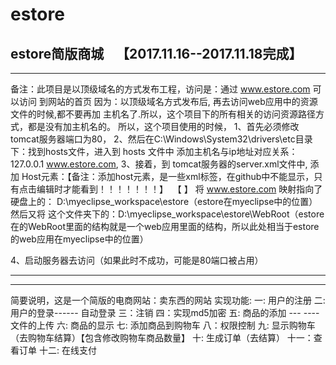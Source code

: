 # estore
estore简版商城    【2017.11.16--2017.11.18完成】
-------------------------------------------------------------------------------------------------------------------
-------------------------------------------------------------------------------------------------------------------
备注：此项目是以顶级域名的方式发布工程，访问是：通过 www.estore.com 可以访问 到网站的首页
  因为：以顶级域名方式发布后, 再去访问web应用中的资源文件的时候,都不要再加 主机名了.所以，这个项目下的所有相关的访问资源路径方式，都是没有加主机名的。
  所以，这个项目使用的时候，
  1、首先必须修改tomcat服务器端口为80，
  2、然后在C:\Windows\System32\drivers\etc目录下：找到hosts文件，进入到 hosts 文件中 添加主机名与ip地址对应关系：127.0.0.1 www.estore.com, 
  3、接着，到 tomcat服务器的server.xml文件中,  添加 Host元素：【备注：添加host元素，是一些xml标签，在github中不能显示，只有点击编辑时才能看到！！！！！！！】
  【
 	<Host name="www.estore.com"  appBase="D:\myeclipse_workspace\estore"
            unpackWARs="true" autoDeploy="true">
			<Context path="" docBase="D:\myeclipse_workspace\estore\WebRoot"/>
	</Host>
   】
	将 www.estore.com 映射指向了 硬盘上的： D:\myeclipse_workspace\estore（estore在myeclipse中的位置）
	然后又将 这个文件夹下的：D:\myeclipse_workspace\estore\WebRoot（estore在的WebRoot里面的结构就是一个web应用里面的结构，所以此处相当于estore的web应用在myeclipse中的位置）

	
  4、启动服务器去访问（如果此时不成功，可能是80端口被占用）
  
-------------------------------------------------------------------------------------------------------------------
-------------------------------------------------------------------------------------------------------------------

简要说明，这是一个简版的电商网站：卖东西的网站
实现功能:
一: 用户的注册
二: 用户的登录------ 自动登录
三：注销
四：实现md5加密
五: 商品的添加 --- ----文件的上传
六: 商品的显示
七: 添加商品到购物车
八：权限控制
九: 显示购物车（去购物车结算）【包含修改购物车商品数量】
十: 生成订单（去结算）
十一：查看订单
十二: 在线支付


